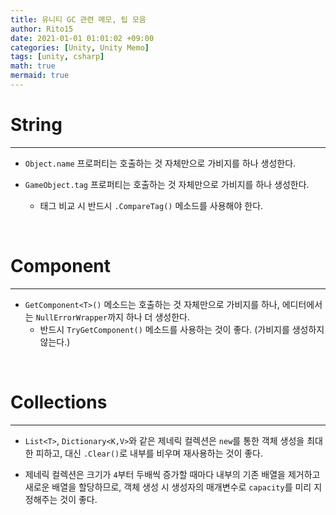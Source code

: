```yaml
---
title: 유니티 GC 관련 메모, 팁 모음
author: Rito15
date: 2021-01-01 01:01:02 +09:00
categories: [Unity, Unity Memo]
tags: [unity, csharp]
math: true
mermaid: true
---
```


# String
---

- `Object.name` 프로퍼티는 호출하는 것 자체만으로 가비지를 하나 생성한다.

- `GameObject.tag` 프로퍼티는 호출하는 것 자체만으로 가비지를 하나 생성한다.
  - 태그 비교 시 반드시 `.CompareTag()` 메소드를 사용해야 한다.

<br>

# Component
---

- `GetComponent<T>()` 메소드는 호출하는 것 자체만으로 가비지를 하나, 에디터에서는 `NullErrorWrapper`까지 하나 더 생성한다.
  - 반드시 `TryGetComponent()` 메소드를 사용하는 것이 좋다. (가비지를 생성하지 않는다.)

<br>

# Collections
---

- `List<T>`, `Dictionary<K,V>`와 같은 제네릭 컬렉션은 `new`를 통한 객체 생성을 최대한 피하고, 대신 `.Clear()`로 내부를 비우며 재사용하는 것이 좋다.

- 제네릭 컬렉션은 크기가 `4`부터 두배씩 증가할 때마다 내부의 기존 배열을 제거하고 새로운 배열을 할당하므로, 객체 생성 시 생성자의 매개변수로 `capacity`를 미리 지정해주는 것이 좋다.

